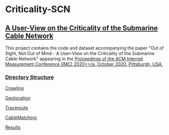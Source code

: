 # Criticality-SCN
<h2><a href="https://aqualab.cs.northwestern.edu/publications/">A User-View on the Criticality of the Submarine Cable Network</a></h2>

<p>This project contains the code and dataset accompanying the paper "Out of Sight, Not Out of Mind - A User-View on the Criticality of the 
Submarine Cable Network" appearing in the <a href="https://conferences.sigcomm.org/imc/2020/">Proceedings of the ACM Internet Measurement 
Conference (IMC) 2020<>/a, October 2020, Pittsburgh, USA.</p> 

<h3>Directory Structure</h3>

<p>Crawling</p>
<p>Geolocation</p>
<p>Traceroute</p>
<p>CableMatching</p>
<p>Results</p>
